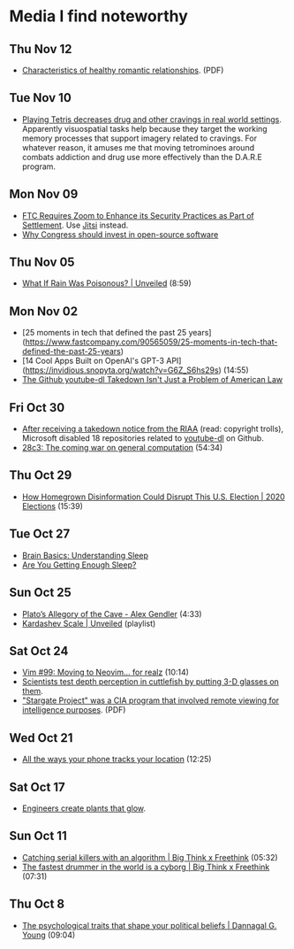# Media I find noteworthy

## Thu Nov 12

- [Characteristics of healthy romantic
  relationships](https://assets.campbell.edu/wp-content/uploads/2016/12/22122441/characteristics-of-healthy-romantic-relationships.pdf). (PDF)

## Tue Nov 10

- [Playing Tetris decreases drug and other cravings in real world
  settings](https://pubmed.ncbi.nlm.nih.gov/26275843/). Apparently
  visuospatial tasks help because they target the working memory
  processes that support imagery related to cravings. For whatever
  reason, it amuses me that moving tetrominoes around combats addiction
  and drug use more effectively than the D.A.R.E program.

## Mon Nov 09

- [FTC Requires Zoom to Enhance its Security Practices as Part of
  Settlement](https://www.ftc.gov/news-events/press-releases/2020/11/ftc-requires-zoom-enhance-its-security-practices-part-settlement).
  Use [Jitsi](https://jitsi.org/) instead.
- [Why Congress should invest in open-source software](https://www.brookings.edu/techstream/why-congress-should-invest-in-open-source-software/)

## Thu Nov 05

- [What If Rain Was Poisonous? |
  Unveiled](https://invidious.snopyta.org/watch?v=D6zprGIbQj4) (8:59)

## Mon Nov 02

- [25 moments in tech that defined the past 25 years]
  (https://www.fastcompany.com/90565059/25-moments-in-tech-that-defined-the-past-25-years)
- [14 Cool Apps Built on OpenAI's GPT-3 API]
  (https://invidious.snopyta.org/watch?v=G6Z_S6hs29s) (14:55)
- [The Github youtube-dl Takedown Isn't Just a Problem of American
  Law](https://www.eff.org/deeplinks/2020/11/github-youtube-dl-takedown-isnt-just-problem-american-law)

## Fri Oct 30

- [After receiving a takedown notice from the RIAA](https://github.com/github/dmca/blob/master/2020/10/2020-10-23-RIAA.md) (read: copyright trolls), Microsoft disabled 18 repositories related to [youtube-dl](https://github.com/ytdl-org/youtube-dl) on Github.
- [28c3: The coming war on general computation](https://invidious.snopyta.org/watch?v=HUEvRyemKSg) (54:34)

## Thu Oct 29

- [How Homegrown Disinformation Could Disrupt This U.S. Election | 2020
Elections](https://invidious.snopyta.org/watch?v=_gNcYdvF1Co) (15:39)

## Tue Oct 27

- [Brain Basics: Understanding
  Sleep](https://www.ninds.nih.gov/Disorders/Patient-Caregiver-Education/Understanding-Sleep)
- [Are You Getting Enough
  Sleep?](https://www.cdc.gov/sleep/features/getting-enough-sleep.html)


## Sun Oct 25

- [Plato’s Allegory of the Cave - Alex Gendler](http://invidious.snopyta.org/watch?v=1RWOpQXTltA) (4:33)
- [Kardashev Scale |
  Unveiled](http://invidious.snopyta.org/playlist?list=PLfq8kkw599aDDjXd5nvroklQ9wC3_KLB9)
  (playlist)

## Sat Oct 24

- [Vim #99: Moving to Neovim... for
realz](http://invidious.snopyta.org/watch?v=T7TAX653_OM) (10:14)
- [Scientists test depth perception in cuttlefish by putting 3-D glasses
  on
  them](https://www.nytimes.com/2020/01/08/science/3d-glasses-cuttlefish.html).
- ["Stargate Project" was a CIA program that involved remote
  viewing for intelligence
  purposes](https://www.cia.gov/library/readingroom/docs/CIA-RDP96-00789R003300210001-2.pdf).
  (PDF)

## Wed Oct 21

- [All the ways your phone tracks your
  location](https://invidious.snopyta.org/watch?v=GMIY4J8jAUc) (12:25)

## Sat Oct 17

- [Engineers create plants that
  glow](https://news.mit.edu/2017/engineers-create-nanobionic-plants-that-glow-1213).

## Sun Oct 11

- [Catching serial killers with an algorithm | Big Think x Freethink](https://invidious.snopyta.org/watch?v=8BvjAlf2SBk) (05:32)
- [The fastest drummer in the world is a cyborg | Big Think x Freethink](https://invidious.snopyta.org/watch?v=V-cz2tiHzEo) (07:31)

## Thu Oct 8

- [The psychological traits that shape your political beliefs | Dannagal
G. Young](https://invidious.snopyta.org/watch?v=ZSJzPB4qrxU) (09:04)
